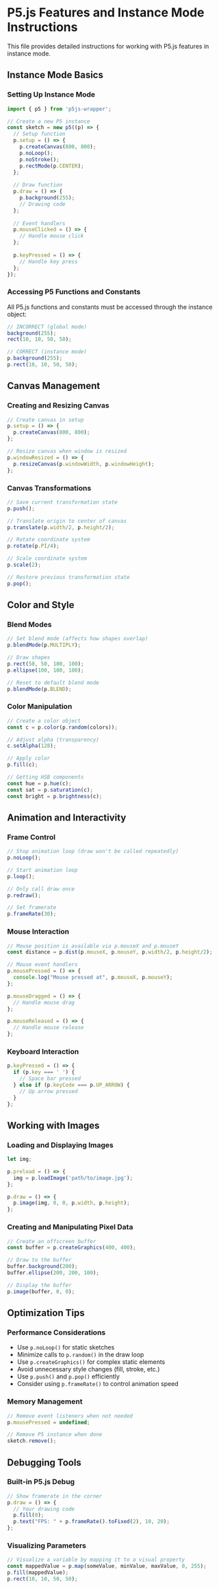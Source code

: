 # P5.js Features and Instance Mode Instructions

This file provides detailed instructions for working with P5.js features in instance mode.

## Instance Mode Basics

### Setting Up Instance Mode
```javascript
import { p5 } from 'p5js-wrapper';

// Create a new P5 instance
const sketch = new p5((p) => {
  // Setup function
  p.setup = () => {
    p.createCanvas(800, 800);
    p.noLoop();
    p.noStroke();
    p.rectMode(p.CENTER);
  };
  
  // Draw function
  p.draw = () => {
    p.background(255);
    // Drawing code
  };
  
  // Event handlers
  p.mouseClicked = () => {
    // Handle mouse click
  };
  
  p.keyPressed = () => {
    // Handle key press
  };
});
```

### Accessing P5 Functions and Constants
All P5.js functions and constants must be accessed through the instance object:

```javascript
// INCORRECT (global mode)
background(255);
rect(10, 10, 50, 50);

// CORRECT (instance mode)
p.background(255);
p.rect(10, 10, 50, 50);
```

## Canvas Management

### Creating and Resizing Canvas
```javascript
// Create canvas in setup
p.setup = () => {
  p.createCanvas(800, 800);
};

// Resize canvas when window is resized
p.windowResized = () => {
  p.resizeCanvas(p.windowWidth, p.windowHeight);
};
```

### Canvas Transformations
```javascript
// Save current transformation state
p.push();

// Translate origin to center of canvas
p.translate(p.width/2, p.height/2);

// Rotate coordinate system
p.rotate(p.PI/4);

// Scale coordinate system
p.scale(2);

// Restore previous transformation state
p.pop();
```

## Color and Style

### Blend Modes
```javascript
// Set blend mode (affects how shapes overlap)
p.blendMode(p.MULTIPLY);

// Draw shapes
p.rect(50, 50, 100, 100);
p.ellipse(100, 100, 100);

// Reset to default blend mode
p.blendMode(p.BLEND);
```

### Color Manipulation
```javascript
// Create a color object
const c = p.color(p.random(colors));

// Adjust alpha (transparency)
c.setAlpha(128);

// Apply color
p.fill(c);

// Getting HSB components
const hue = p.hue(c);
const sat = p.saturation(c);
const bright = p.brightness(c);
```

## Animation and Interactivity

### Frame Control
```javascript
// Stop animation loop (draw won't be called repeatedly)
p.noLoop();

// Start animation loop
p.loop();

// Only call draw once
p.redraw();

// Set framerate
p.frameRate(30);
```

### Mouse Interaction
```javascript
// Mouse position is available via p.mouseX and p.mouseY
const distance = p.dist(p.mouseX, p.mouseY, p.width/2, p.height/2);

// Mouse event handlers
p.mousePressed = () => {
  console.log("Mouse pressed at", p.mouseX, p.mouseY);
};

p.mouseDragged = () => {
  // Handle mouse drag
};

p.mouseReleased = () => {
  // Handle mouse release
};
```

### Keyboard Interaction
```javascript
p.keyPressed = () => {
  if (p.key === ' ') {
    // Space bar pressed
  } else if (p.keyCode === p.UP_ARROW) {
    // Up arrow pressed
  }
};
```

## Working with Images

### Loading and Displaying Images
```javascript
let img;

p.preload = () => {
  img = p.loadImage('path/to/image.jpg');
};

p.draw = () => {
  p.image(img, 0, 0, p.width, p.height);
};
```

### Creating and Manipulating Pixel Data
```javascript
// Create an offscreen buffer
const buffer = p.createGraphics(400, 400);

// Draw to the buffer
buffer.background(200);
buffer.ellipse(200, 200, 100);

// Display the buffer
p.image(buffer, 0, 0);
```

## Optimization Tips

### Performance Considerations
- Use `p.noLoop()` for static sketches
- Minimize calls to `p.random()` in the draw loop
- Use `p.createGraphics()` for complex static elements
- Avoid unnecessary style changes (fill, stroke, etc.)
- Use `p.push()` and `p.pop()` efficiently
- Consider using `p.frameRate()` to control animation speed

### Memory Management
```javascript
// Remove event listeners when not needed
p.mousePressed = undefined;

// Remove P5 instance when done
sketch.remove();
```

## Debugging Tools

### Built-in P5.js Debug
```javascript
// Show framerate in the corner
p.draw = () => {
  // Your drawing code
  p.fill(0);
  p.text("FPS: " + p.frameRate().toFixed(2), 10, 20);
};
```

### Visualizing Parameters
```javascript
// Visualize a variable by mapping it to a visual property
const mappedValue = p.map(someValue, minValue, maxValue, 0, 255);
p.fill(mappedValue);
p.rect(10, 10, 50, 50);
```
